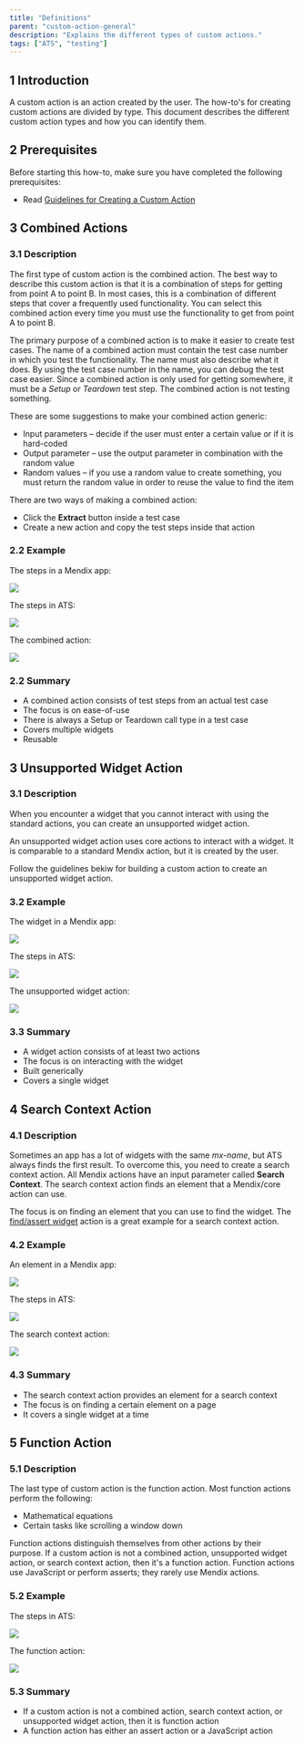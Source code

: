 ```yaml
---
title: "Definitions"
parent: "custom-action-general"
description: "Explains the different types of custom actions."
tags: ["ATS", "testing"]
---
```


## 1 Introduction

A custom action is an action created by the user. The how-to's for creating custom actions are divided by type. This document describes the different custom action types and how you can identify them.

## 2 Prerequisites

Before starting this how-to, make sure you have completed the following prerequisites:

* Read [Guidelines for Creating a Custom Action](../bestpractices/guidelines-custom-action-1)

## 3 Combined Actions

### 3.1 Description

The first type of custom action is the combined action. The best way to describe this custom action is that it is a combination of steps for getting from point A to point B. In most cases, this is a combination of different steps that cover a frequently used functionality. You can select this combined action every time you must use the functionality to get from point A to point B.

The primary purpose of a combined action is to make it easier to create test cases. The name of a combined action must contain the test case number in which you test the functionality. The name must also describe what it does. By using the test case number in the name, you can debug the test case easier. Since a combined action is only used for getting somewhere, it must be a *Setup* or *Teardown* test step. The combined action is not testing something.

These are some suggestions to make your combined action generic:

* Input parameters – decide if the user must enter a certain value or if it is hard-coded
* Output parameter – use the output parameter in combination with the random value
* Random values – if you use a random value to create something, you must return the random value in order to reuse the value to find the item

There are two ways of making a combined action:

* Click the **Extract** button inside a test case
* Create a new action and copy the test steps inside that action

### 2.2 Example

The steps in a Mendix app:

![](attachments/custom-action-general/general-definition/combined-action-app-steps.png)

The steps in ATS:

![](attachments/custom-action-general/general-definition/combined-action-ats-steps.png)

The combined action:

![](attachments/custom-action-general/general-definition/combined-action-ats-newexpense-action.png)

### 2.2 Summary

* A combined action consists of test steps from an actual test case
* The focus is on ease-of-use
* There is always a Setup or Teardown call type in a test case
* Covers multiple widgets
* Reusable
 
## 3 Unsupported Widget Action

### 3.1 Description

When you encounter a widget that you cannot interact with using the standard actions, you can create an unsupported widget action.  

An unsupported widget action uses core actions to interact with a widget. It is comparable to a standard Mendix action, but it is created by the user.

Follow the guidelines bekiw for building a custom action to create an unsupported widget action.

### 3.2 Example

The widget in a Mendix app:

![](attachments/custom-action-general/general-definition/unsupported-widget-action-app-widget.png)

The steps in ATS:

![](attachments/custom-action-general/general-definition/unsupported-widget-action-ats-steps.png)

The unsupported widget action:

![](attachments/custom-action-general/general-definition/unsupported-widget-action-ats-switch-action.png)


### 3.3 Summary

* A widget action consists of at least two actions
* The focus is on interacting with the widget
* Built generically
* Covers a single widget

## 4 Search Context Action

### 4.1 Description

Sometimes an app has a lot of widgets with the same *mx-name*, but ATS always finds the first result. To overcome this, you need to create a search context action. All Mendix actions have an input parameter called **Search Context**. The search context action finds an element that a Mendix/core action can use.

The focus is on finding an element that you can use to find the widget. The [find/assert widget](/ATS/refguide-ats-1/findassert-widget) action is a great example for a search context action.

### 4.2 Example

An element in a Mendix app:

![](attachments/custom-action-general/general-definition/searchcontext-action-listview-app.png)

The steps in ATS:

![](attachments/custom-action-general/general-definition/searchcontext-action-listview-ats-steps.png)

The search context action:

![](attachments/custom-action-general/general-definition/searchcontext-action-listview-ats-searchcontext-action.png)

### 4.3 Summary

* The search context action provides an element for a search context
* The focus is on finding a certain element on a page
* It covers a single widget at a time

## 5 Function Action

### 5.1 Description

The last type of custom action is the function action. Most function actions perform the following:

* Mathematical equations
* Certain tasks like scrolling a window down

Function actions distinguish themselves from other actions by their purpose. If a custom action is not a combined action, unsupported widget action, or search context action, then it's a function action. Function actions use JavaScript or perform asserts; they rarely use Mendix actions.

### 5.2 Example

The steps in ATS:

![](attachments/custom-action-general/general-definition/function-action-ats-teststeps.png)

The function action:

![](attachments/custom-action-general/general-definition/function-action-ats-function-action.png)

### 5.3 Summary

* If a custom action is not a combined action, search context action, or unsupported widget action, then it is function action
* A function action has either an assert action or a JavaScript action
